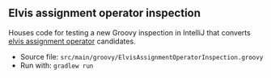 ## Elvis assignment operator inspection
Houses code for testing a new Groovy inspection in IntelliJ that converts [elvis assignment operator](https://www.groovy-lang.org/operators.html#_elvis_assignment_operator) candidates.

- Source file: `src/main/groovy/ElvisAssignmentOperatorInspection.groovy`
- Run with: `gradlew run`
